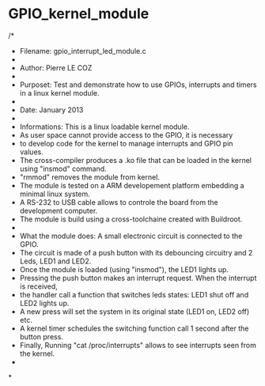 GPIO_kernel_module
==================

/*
 * Filename: gpio_interrupt_led_module.c    
 *                                                                   
 * Author:   Pierre LE COZ
 * 		
 * Purposet: Test and demonstrate how to use GPIOs, interrupts and timers in a linux kernel module. 
 *		     
 * Date:     January 2013
 *
 * Informations: This is a linux loadable kernel module.
 * As user space cannot provide access to the GPIO, it is necessary 
 * to develop code for the kernel to manage interrupts and GPIO pin values.
 * The cross-compiler produces a .ko file that can be loaded in the kernel using "insmod" command.
 * "rmmod" removes the module from kernel. 
 * The module is tested on a ARM developement platform embedding a minimal linux system.
 * A RS-232 to USB cable allows to controle the board from the development computer.  
 * The module is build using a cross-toolchaine created with Buildroot. 
 *
 * What the module does: A small electronic circuit is connected to the GPIO.
 * The circuit is made of a push button with its debouncing circuitry and 2 Leds, LED1 and LED2.
 * Once the module is loaded (using "insmod"), the LED1 lights up. 
 * Pressing the push button makes an interrupt request. When the interrupt is received, 
 * the handler call a function that switches leds states: LED1 shut off and LED2 lights up. 
 * A new press will set the system in its original state (LED1 on, LED2 off) etc.
 * A kernel timer schedules the switching function call 1 second after the button press.
 * Finally, Running "cat /proc/interrupts" allows to see interrupts seen from the kernel.      
 *
\*
